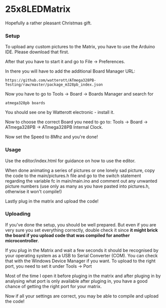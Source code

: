# 25x8LEDMatrix
Hopefully a rather pleasant Christmas gift.


### Setup
To upload any custom pictures to the Matrix, you have to use the 
Arduino IDE. Please download that first.

After that you have to start it and go to File -> Preferences.

In there you will have to add the additional Board Manager URL:

    https://github.com/watterott/ATmega328PB-Testing/raw/master/package_m328pb_index.json
    
Now you have to go to Tools -> Board -> Boards Manager
and search for

    atmega328pb boards

You should see one by Watterott electronic - install it.

Now to choose the correct Board you need to go to:
Tools -> Board -> ATmega328PB -> ATmega328PB Internal Clock.

Now set the Speed to 8Mhz and you're done!


### Usage
Use the editor/index.html for guidance on how to use the editor.

When done animating a series of pictures or one lonely sad picture,
copy the code to the main/pictures.h file and go to the
switch statement regarding the variable fc in main/main.ino and
comment out any unwanted picture numbers (use only as many as you
have pasted into pictures.h, otherwise it won't compile!)

Lastly plug in the matrix and upload the code!


### Uploading
If you've done the setup, you should be well prepared.
But even if you are very sure you set everything correctly, double
check it since **it might brick the board if you upload code that
was compiled for another microcontroller**.

If you plug in the Matrix and wait a few seconds it should be recognised
by your operating system as a USB to Serial Converter (COM).
You can check that with the Windows Device Manager if you want.
To upload to the right port, you need to set it under Tools -> Port

Most of the time I open it before pluging in the matrix and after
pluging in by analysing what port is only available after pluging in,
you have a good chance of getting the right port for your matrix.

Now if all your settings are correct, you may be able to compile
and upload the code!